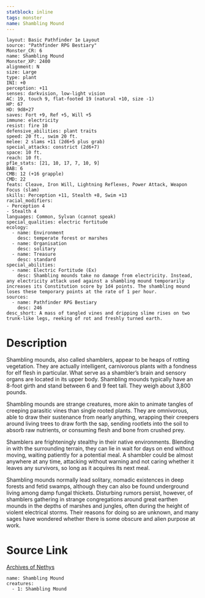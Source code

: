 ```yaml
---
statblock: inline
tags: monster
name: Shambling Mound
---
```

```statblock
layout: Basic Pathfinder 1e Layout
source: "Pathfinder RPG Bestiary"
Monster_CR: 6
name: Shambling Mound
Monster_XP: 2400
alignment: N
size: Large
type: plant
INI: +0
perception: +11
senses: darkvision, low-light vision
AC: 19, touch 9, flat-footed 19 (natural +10, size -1)
HP: 67
HD: 9d8+27
saves: Fort +9, Ref +5, Will +5
immune: electricity
resist: fire 10
defensive_abilities: plant traits
speed: 20 ft., swim 20 ft.
melee: 2 slams +11 (2d6+5 plus grab)
special_attacks: constrict (2d6+7)
space: 10 ft.
reach: 10 ft.
pf1e_stats: [21, 10, 17, 7, 10, 9]
BAB: 6
CMB: 12 (+16 grapple)
CMD: 22
feats: Cleave, Iron Will, Lightning Reflexes, Power Attack, Weapon Focus (slam)
skills: Perception +11, Stealth +8, Swim +13
racial_modifiers:
- Perception 4
- Stealth 4
languages: Common, Sylvan (cannot speak)
special_qualities: electric fortitude
ecology:
  - name: Environment
    desc: temperate forest or marshes
  - name: Organisation
    desc: solitary
  - name: Treasure
    desc: standard
special_abilities:
  - name: Electric Fortitude (Ex)
    desc: Shambling mounds take no damage from electricity. Instead, any electricity attack used against a shambling mound temporarily increases its Constitution score by 1d4 points. The shambling mound loses these temporary points at the rate of 1 per hour.
sources:
  - name: Pathfinder RPG Bestiary
    desc: 246
desc_short: A mass of tangled vines and dripping slime rises on two trunk-like legs, reeking of rot and freshly turned earth.
```
# Description
Shambling mounds, also called shamblers, appear to be heaps of rotting vegetation. They are actually intelligent, carnivorous plants with a fondness for elf flesh in particular. What serve as a shambler’s brain and sensory organs are located in its upper body. Shambling mounds typically have an 8-foot girth and stand between 6 and 9 feet tall. They weigh about 3,800 pounds.

Shambling mounds are strange creatures, more akin to animate tangles of creeping parasitic vines than single rooted plants. They are omnivorous, able to draw their sustenance from nearly anything, wrapping their creepers around living trees to draw forth the sap, sending rootlets into the soil to absorb raw nutrients, or consuming flesh and bone from crushed prey.

Shamblers are frighteningly stealthy in their native environments. Blending in with the surrounding terrain, they can lie in wait for days on end without moving, waiting patiently for a potential meal. A shambler could be almost anywhere at any time, attacking without warning and not caring whether it leaves any survivors, so long as it acquires its next meal.

Shambling mounds normally lead solitary, nomadic existences in deep forests and fetid swamps, although they can also be found underground living among damp fungal thickets. Disturbing rumors persist, however, of shamblers gathering in strange congregations around great earthen mounds in the depths of marshes and jungles, often during the height of violent electrical storms. Their reasons for doing so are unknown, and many sages have wondered whether there is some obscure and alien purpose at work.
# Source Link
[Archives of Nethys](https://aonprd.com/MonsterDisplay.aspx?ItemName=Shambling%20Mound)
```encounter-table
name: Shambling Mound
creatures:
  - 1: Shambling Mound
```
